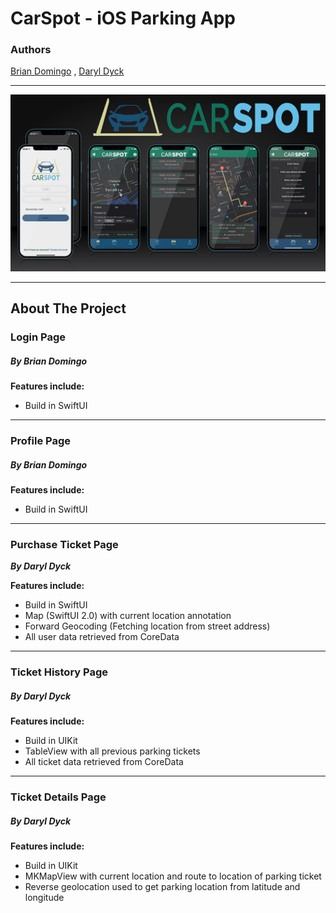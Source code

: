# CarSpot - iOS Parking App

### Authors
[Brian Domingo](https://github.com/BrianJayD) ,  [Daryl Dyck](https://github.com/daryldyck/)
___
![Screenshots](images/Screenshots.jpg)
___
## About The Project
### Login Page
##### By Brian Domingo

**Features include:**
- Build in SwiftUI
___
### Profile Page
##### By Brian Domingo

**Features include:**
- Build in SwiftUI
___
### Purchase Ticket Page
**_By Daryl Dyck_**

**Features include:**
- Build in SwiftUI
- Map (SwiftUI 2.0) with current location annotation
- Forward Geocoding (Fetching location from street address)
- All user data retrieved from CoreData
___
### Ticket History Page
##### By Daryl Dyck

**Features include:**
- Build in UIKit
- TableView with all previous parking tickets
- All ticket data retrieved from CoreData
___
### Ticket Details Page
##### By Daryl Dyck

**Features include:**
- Build in UIKit
- MKMapView with current location and route to location of parking ticket
- Reverse geolocation used to get parking location from latitude and longitude
